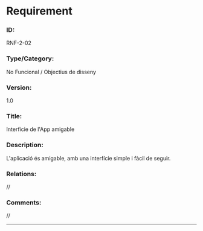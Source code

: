 # Requirement

### ID:
RNF-2-02

### Type/Category:
No Funcional / Objectius de disseny

### Version:
1.0

### Title:
Interficie de l'App amigable

### Description:
L'aplicació és amigable, amb una interfície simple i fàcil de seguir.

### Relations:
//

### Comments:
//

---